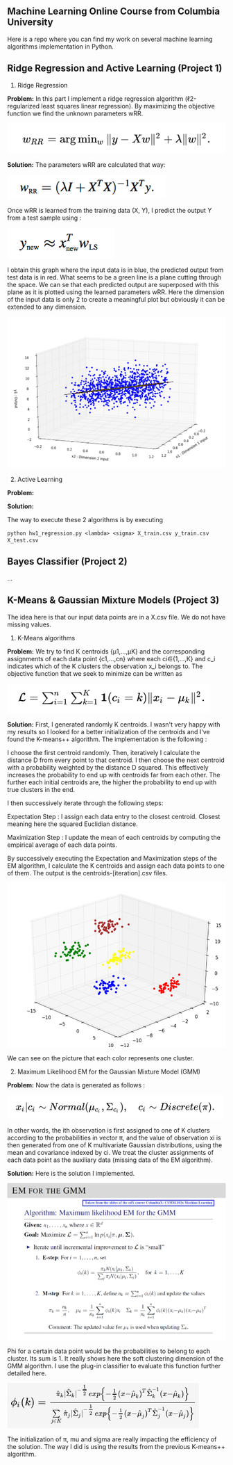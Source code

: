 ## Machine Learning Online Course from **Columbia University**

Here is a repo where you can find my work on several machine learning algorithms implementation in Python.

## Ridge Regression and Active Learning (Project 1)

1.  Ridge Regression

**Problem:** In this part I implement a ridge regression algorithm (ℓ2-regularized least squares linear regression). By maximizing the objective function we find the unknown parameters wRR.

![ScreenShot](Images/rr.tiff)

**Solution:** The parameters wRR are calculated that way:

![ScreenShot](Images/rr-solution.tiff)

Once wRR is learned from the training data (X, Y), I predict the output Y from a test sample using :

![ScreenShot](Images/rr-prediction.tiff)

I obtain this graph where the input data is in blue, the predicted output from test data is in red. What seems to be a green line is a plane cutting through the space. We can se that each predicted output are superposed with this plane as it is plotted using the learned parameters wRR. Here the dimension of the input data is only 2 to create a meaningful plot but obviously it can be extended to any dimension.

![ScreenShot](Images/rr-graph.png)



2.  Active Learning

**Problem:**

**Solution:**


The way to execute these 2 algorithms is by executing

```
python hw1_regression.py <lambda> <sigma> X_train.csv y_train.csv X_test.csv
```


## Bayes Classifier (Project 2)

...

## K-Means & Gaussian Mixture Models (Project 3)

The idea here is that our input data points are in a X.csv file. We do not have missing values.

1.  K-Means algorithms

**Problem:** We try to find K centroids  {μ1,…,μK}  and the corresponding assignments of each data point  {c1,…,cn}   where each  ci∈{1,…,K}   and c_i indicates which of the K clusters the observation x_i belongs to. The objective function that we seek to minimize can be written as

![ScreenShot](Images/minimize_kmeans.tiff)

**Solution:** First, I generated randomly K centroids. I wasn't very happy with my results so I looked for a better initialization of the centroids and I've found the K-means++ algorithm. The implementation is the following :

I choose the first centroid randomly. Then, iteratively I calculate the distance D from every point to that centroid. I then choose the next centroid with a probability weighted by the distance D squared. This effectively increases the probability to end up with centroids far from each other. The further each initial centroids are, the higher the probability to end up with true clusters in the end.

I then successively iterate through the following steps:

Expectation Step : I assign each data entry to the closest centroid. Closest meaning here the squared Euclidian distance.

Maximization Step : I update the mean of each centroids by computing the empirical average of each data points.

By successively executing the Expectation and Maximization steps of the EM algorithm, I calculate the K centroids and assign each data points to one of them.
The output is the centroids-[iteration].csv files.


![ScreenShot](Images/kmeans.png)

We can see on the picture that each color represents one cluster.


2.  Maximum Likelihood EM for the Gaussian Mixture Model (GMM)

**Problem:** Now the data is generated as follows :

![ScreenShot](Images/gmm.tiff)

In other words, the ith observation is first assigned to one of K clusters according to the probabilities in vector π, and the value of observation xi is then generated from one of K multivariate Gaussian distributions, using the mean and covariance indexed by ci.
We treat the cluster assignments of each data point as the auxiliary data (missing data of the EM algorithm).

**Solution:** Here is the solution I implemented.

![ScreenShot](Images/gmm.png)

Phi for a certain data point would be the probabilities to belong to each cluster. Its sum is 1. It really shows here the soft clustering dimension of the GMM algorithm. I use the plug-in classifier to evaluate this function further detailed here.

![ScreenShot](Images/phi.png)

The initialization of π, mu and sigma are really impacting the efficiency of the solution. The way I did is using the results from the previous K-means++ algorithm.
